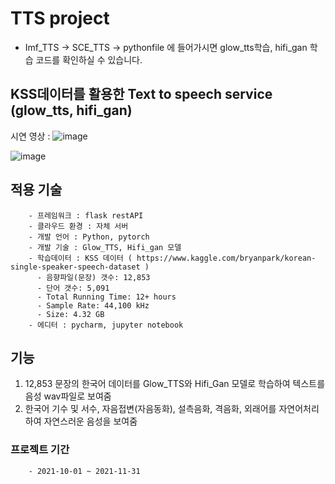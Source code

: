 # TTS project
- Imf_TTS -> SCE_TTS -> pythonfile 에 들어가시면 glow_tts학습, hifi_gan 학습 코드를 확인하실 수 있습니다.

## KSS데이터를 활용한 Text to speech service (glow_tts, hifi_gan)

시연 영상 : 
![image](https://user-images.githubusercontent.com/64997253/144811436-6ae110ed-4527-4c81-8585-3f00dcb9253e.png)

![image](https://user-images.githubusercontent.com/64997253/144811459-11332e19-3105-4210-aa26-508865c917f0.png)

## 적용 기술
        - 프레임워크 : flask restAPI
        - 클라우드 환경 : 자체 서버
        - 개발 언어 : Python, pytorch
        - 개발 기술 : Glow_TTS, Hifi_gan 모델
        - 학습데이터 : KSS 데이터 ( https://www.kaggle.com/bryanpark/korean-single-speaker-speech-dataset )
          - 음향파일(문장) 갯수: 12,853
          - 단어 갯수: 5,091
          - Total Running Time: 12+ hours
          - Sample Rate: 44,100 kHz
          - Size: 4.32 GB
        - 에디터 : pycharm, jupyter notebook
        
## 기능

1. 12,853 문장의 한국어 데이터를 Glow_TTS와 Hifi_Gan 모델로 학습하여 텍스트를 음성 wav파일로 보여줌
2. 한국어 기수 및 서수, 자음접변(자음동화), 설측음화, 격음화, 외래어를 자연어처리하여 자연스러운 음성을 보여줌

### 프로젝트 기간
        - 2021-10-01 ~ 2021-11-31  
